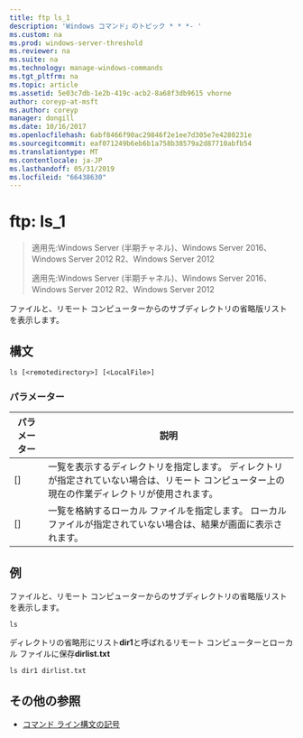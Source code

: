 ```yaml
---
title: ftp ls_1
description: 'Windows コマンド」のトピック * * *- '
ms.custom: na
ms.prod: windows-server-threshold
ms.reviewer: na
ms.suite: na
ms.technology: manage-windows-commands
ms.tgt_pltfrm: na
ms.topic: article
ms.assetid: 5e03c7db-1e2b-419c-acb2-8a68f3db9615 vhorne
author: coreyp-at-msft
ms.author: coreyp
manager: dongill
ms.date: 10/16/2017
ms.openlocfilehash: 6abf8466f90ac29846f2e1ee7d305e7e4280231e
ms.sourcegitcommit: eaf071249b6eb6b1a758b38579a2d87710abfb54
ms.translationtype: MT
ms.contentlocale: ja-JP
ms.lasthandoff: 05/31/2019
ms.locfileid: "66438630"
---
```

# <a name="ftp-ls1"></a>ftp: ls_1

> 適用先:Windows Server (半期チャネル)、Windows Server 2016、Windows Server 2012 R2、Windows Server 2012
> 
> 
> 適用先:Windows Server (半期チャネル)、Windows Server 2016、Windows Server 2012 R2、Windows Server 2012

ファイルと、リモート コンピューターからのサブディレクトリの省略版リストを表示します。   
## <a name="syntax"></a>構文  
```  
ls [<remotedirectory>] [<LocalFile>]  
```  
### <a name="parameters"></a>パラメーター  

|      パラメーター      |                                                                       説明                                                                        |
|---------------------|----------------------------------------------------------------------------------------------------------------------------------------------------------|
| [<remotedirectory>] | 一覧を表示するディレクトリを指定します。 ディレクトリが指定されていない場合は、リモート コンピューター上の現在の作業ディレクトリが使用されます。 |
|    [<LocalFile>]    |               一覧を格納するローカル ファイルを指定します。 ローカル ファイルが指定されていない場合は、結果が画面に表示されます。               |

## <a name="BKMK_Examples"></a>例  
ファイルと、リモート コンピューターからのサブディレクトリの省略版リストを表示します。  
```  
ls  
```  
ディレクトリの省略形にリスト**dir1**と呼ばれるリモート コンピューターとローカル ファイルに保存**dirlist.txt**  
```  
ls dir1 dirlist.txt   
```  
## <a name="additional-references"></a>その他の参照  
-   [コマンド ライン構文の記号](command-line-syntax-key.md)  
